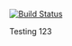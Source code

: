 [![Build Status](http://www.4500jenkins.cciscloud.com/buildStatus/icon?job=prep%2Fwebdev-sp19-server-java)](http://www.4500jenkins.cciscloud.com/job/prep/job/webdev-sp19-server-java/)

Testing 123
